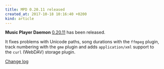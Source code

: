 ```yaml
---
title: MPD 0.20.11 released
created_at: 2017-10-18 10:16:40 +0200
kind: article
---
```


**Music Player Daemon**
[0.20.11](/download/mpd/0.20/mpd-0.20.11.tar.xz)
has been released.

It fixes problems with Unicode paths, song durations with the `ffmpeg`
plugin, track numbering with the `gme` plugin and adds
`application/xml` support to the `curl` (WebDAV) storage plugin.

[Change log](http://git.musicpd.org/cgit/master/mpd.git/plain/NEWS?h=v0.20.11)
